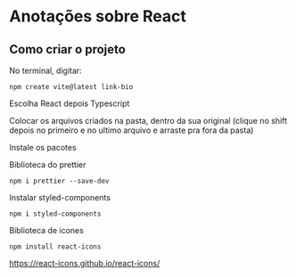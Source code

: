 # Anotações sobre React

## Como criar o projeto

No terminal, digitar:

```
npm create vite@latest link-bio
```

Escolha React depois Typescript

Colocar os arquivos criados na pasta, dentro da sua original (clique no shift depois no primeiro e no ultimo arquivo e arraste pra fora da pasta)

Instale os pacotes

Biblioteca do prettier

```
npm i prettier --save-dev
```

Instalar styled-components
```
npm i styled-components
```

Biblioteca de icones
```
npm install react-icons
```

https://react-icons.github.io/react-icons/
